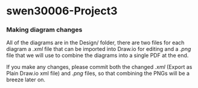# swen30006-Project3


### Making diagram changes
All of the diagrams are in the Design/ folder, there are two files for each diagram a 
*.xml* file that can be imported into Draw.io for editing and a *.png* file that we will use to combine the diagrams
into a single PDF at the end. 

If you make any changes, please commit both the changed *.xml* (Export as Plain Draw.io xml file) and *.png* files, so that combining the PNGs will be a breeze later on.